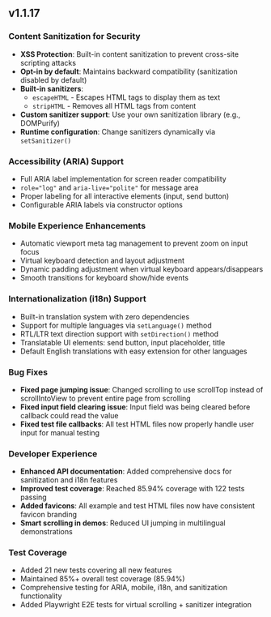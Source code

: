 ## v1.1.17

### Content Sanitization for Security
- **XSS Protection**: Built-in content sanitization to prevent cross-site scripting attacks
- **Opt-in by default**: Maintains backward compatibility (sanitization disabled by default)
- **Built-in sanitizers**: 
  - `escapeHTML` - Escapes HTML tags to display them as text
  - `stripHTML` - Removes all HTML tags from content
- **Custom sanitizer support**: Use your own sanitization library (e.g., DOMPurify)
- **Runtime configuration**: Change sanitizers dynamically via `setSanitizer()`

### Accessibility (ARIA) Support
- Full ARIA label implementation for screen reader compatibility
- `role="log"` and `aria-live="polite"` for message area
- Proper labeling for all interactive elements (input, send button)
- Configurable ARIA labels via constructor options

### Mobile Experience Enhancements
- Automatic viewport meta tag management to prevent zoom on input focus
- Virtual keyboard detection and layout adjustment
- Dynamic padding adjustment when virtual keyboard appears/disappears
- Smooth transitions for keyboard show/hide events

### Internationalization (i18n) Support
- Built-in translation system with zero dependencies
- Support for multiple languages via `setLanguage()` method
- RTL/LTR text direction support with `setDirection()` method
- Translatable UI elements: send button, input placeholder, title
- Default English translations with easy extension for other languages

### Bug Fixes
- **Fixed page jumping issue**: Changed scrolling to use scrollTop instead of scrollIntoView to prevent entire page from scrolling
- **Fixed input field clearing issue**: Input field was being cleared before callback could read the value
- **Fixed test file callbacks**: All test HTML files now properly handle user input for manual testing

### Developer Experience
- **Enhanced API documentation**: Added comprehensive docs for sanitization and i18n features
- **Improved test coverage**: Reached 85.94% coverage with 122 tests passing
- **Added favicons**: All example and test HTML files now have consistent favicon branding
- **Smart scrolling in demos**: Reduced UI jumping in multilingual demonstrations

### Test Coverage
- Added 21 new tests covering all new features
- Maintained 85%+ overall test coverage (85.94%)
- Comprehensive testing for ARIA, mobile, i18n, and sanitization functionality
- Added Playwright E2E tests for virtual scrolling + sanitizer integration